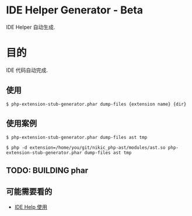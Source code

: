 IDE Helper Generator - Beta 
===========================================================

IDE Helper 自动生成.

# 目的
IDE 代码自动完成.

## 使用

```
$ php-extension-stub-generator.phar dump-files {extension name} {dir} 
```

## 使用案例

```
$ php-extension-stub-generator.phar dump-files ast tmp
```

```
$ php -d extension=/home/you/git/nikic_php-ast/modules/ast.so php-extension-stub-generator.phar dump-files ast tmp
```


## TODO: BUILDING phar



## 可能需要看的

  - [IDE Help 使用](http://stackoverflow.com/questions/30328805/phpstorm-how-to-add-method-stubs-from-a-pecl-library-that-phpstorm-doesnt-curr)